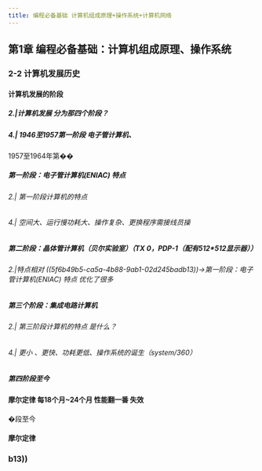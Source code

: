 ```yaml
---
title: 编程必备基础 计算机组成原理+操作系统+计算机网络
---
```


## 第1章 编程必备基础：计算机组成原理、操作系统
### 2-2 计算机发展历史
#### 计算机发展的阶段
##### 2.|计算机发展 分为那四个阶段？
##### 4.| 1946至1957第一阶段 电子管计算机、
1957至1964年第��
##### 第一阶段：电子管计算机(ENIAC) 特点
###### 2.| 第一阶段计算机的特点
###### 4.| 空间大、运行慢功耗大、操作复杂、更换程序需接线员操
##### 第二阶段：晶体管计算机（贝尔实验室）（TX 0，PDP-1（配有512*512显示器））
###### 2.|特点相对 ((5f6b49b5-ca5a-4b88-9ab1-02d245badb13))->第一阶段：电子管计算机(ENIAC) 特点 优化了很多
##### 第三个阶段：集成电路计算机
###### 2.| 第三阶段计算机的特点 是什么？
###### 4.| 更小 、更快、功耗更低、操作系统的诞生（system/360）
##### 第四阶段至今
#### 摩尔定律 每18个月~24个月 性能翻一番 失效
�段至今
#### 摩尔定律
### b13))
#####
